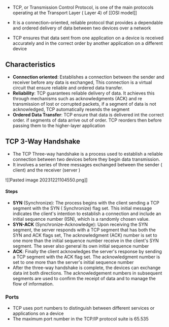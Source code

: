 - TCP, or Transmission Control Protocol, is one of the main protocols operating at the Transport Layer ( Layer 4) of [[OSI model]]

- It is a connection-oriented, reliable protocol that provides a dependable and ordered delivery of data between two devices over a network

- TCP ensures that data sent from one application on a device is received accurately and in the correct order by another application on a different device

## Characteristics

- **Connection oriented**: Establishes a connection between the sender and receiver before any data is exchanged, This connection is a virtual circuit that ensure reliable and ordered data transfer.
- **Reliability**: TCP guarantees reliable delivery of data. It achieves this through mechanisms such as acknowledgments (ACK) and re transmission of lost or corrupted packets, if a segment of data is not acknowledged, TCP automatically resends the segment
- **Ordered Data Transfer**: TCP ensure that data is delivered int the correct order. if segments of data arrive out of order. TCP reorders then before passing them to the higher-layer application

## TCP 3-Way Handshake

- The TCP Three-way handshake is a process used to establish a reliable connection between two devices before they begin data transmission.
- It involves a series of three messages exchanged between the sender ( client) and the receiver (server )

![[Pasted image 20231221104550.png]]

#### Steps

- **SYN** (Synchronize): The process begins with the client sending a TCP segment with the SYN ( Synchronize) flag set. This initial message indicates the client's intention to establish a connection and include an initial sequence number (ISN), which is a randomly chosen value.
- **SYN-ACK** (Synchronize-Acknowledge): Upon receiving the SYN segment, the server responds with a TCP segment that has both the SYN and ACK flags set, The acknowledgment (ACK) number is set to one more than the initial sequence number receive in the client's SYN segment. The sever also general its own initial sequence number
- **ACK**: Finally the client acknowledges the server's response by sending a TCP segment with the ACK flag set. The acknowledgment number is set to one more than the server's initial sequence number
- After the three-way handshake is complete, the devices can exchange data int both directions. The acknowledgement numbers in subsequent segments are used to confirm the receipt of data and to manage the flow of information.

### Ports

- TCP uses port numbers to distinguish between different services or applications on a device
- The maximum port number in the TCP/IP protocol suite is 65.535
